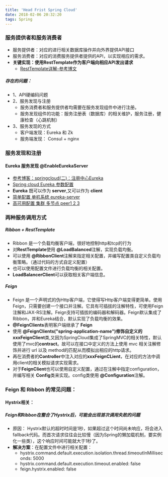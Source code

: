 ```yaml
---
title: 'Head Frist Spring Cloud'
date: 2018-02-06 20:32:20
tags: Spring
---
```

### 服务提供者和服务消费者
- 服务提供者：对应的进行相关数据库操作并向外界提供API接口
- 服务消费者：对应的消费服务提供者提供的API，以实现相应的需求。
- **关键实现：使用RestTemplate作为客户端向相应API发出请求**
    - [RestTemplate详解-参考博文](https://www.cnblogs.com/caolei1108/p/6169950.html)

##### 存在的问题：
- 1、API硬编码问题
- 2、服务发现与注册
    - 服务消费者和服务提供者均需要在服务发现组件中进行注册。
    - 服务发现组件的功能：服务注册表（数据库）的相关维护，服务注册，健康检查（心跳机制）
- 3、服务发现的方式
    - 客户端发现：Eureka 和 Zk
    - 服务端发现： Consul + nginx

### 服务发现和注册
#### Eureka 服务发现 @EnableEurekaServer
- [参考博客：springcloud(二)：注册中心Eureka](http://www.ityouknow.com/springcloud/2017/05/10/springcloud-eureka.html)
- [Spring cloud Eureka 参数配置](https://segmentfault.com/a/1190000008378268)
- **Eureka** 既可以作为 **server**,又可以作为 **client**
- [简单配置 单机系统 eureka-server](https://github.com/zjs1224522500/spring-cloud-examples/blob/master/spring-cloud-eureka/spring-cloud-eureka/src/main/resources/application.properties)
- [高可用配置 集群 多节点 peer1 2 3](https://github.com/zjs1224522500/spring-cloud-examples/blob/master/spring-cloud-eureka/spring-cloud-eureka-cluster/src/main/resources/application.yml)



### 两种服务调用方式
##### Ribbon + RestTemplate
- Ribbon 是一个负载均衡客户端，很好地控制http和tcp的行为
- 对**RestTemplate**使用 **@LoadBalanced**注解，实现负载均衡。
- 可以使用 **@RibbonClient**注解来指定相关配置，并编写配置类自定义负载均衡策略。（通过代码的方式自定义配置）
- 也可以使用配置文件进行负载均衡的相关配置。
- **LoadBalancerClient**可以获取相关客户端信息。

##### Feign
- Feign 是一个声明式的伪Http客户端，它使得写Http客户端变得更简单。使用Feign，只需要创建一个接口并注解。它具有可插拔的注解特性，可使用Feign 注解和JAX-RS注解。Feign支持可插拔的编码器和解码器。Feign默认集成了Ribbon，并和Eureka结合，默认实现了负载均衡的效果。
- **@FeignClients**表明客户端继承了 **Feign**
- 使用 **@FeignClients("spring-application-name")**修饰自定义的**xxxFeignClient**类,又因为SpringCloud集成了SpringMVC的相关特性，默认使用了mvc的**contract**。故可以在接口中定义的方法上使用 mvc 相关注解修饰并进行 url 以及 method的匹配从而模拟出相应的http请求。
- 再在消费者的**Controller**中注入对应的**xxxFeignCLient**，在对应的方法中调用client的相关模拟请求实现需求。
- 对于**FeignClient**也可以使用自定义配置，通过在注解中指定configuration，并编写相关 **Config**类来实现。config类使用 **@Configuration**注解。



### Feign 和 Ribbon 的常见问题：
#### Hystrix相关：
##### Feign和Ribbon在整合了Hystrix后，可能会出现首次调用失败的问题
- 原因： Hystrix默认的超时时间是1秒，如果超过这个时间尚未响应，将会进入fallback代码。而首次请求往往会比较慢（因为Spring的懒加载机制，要实例化一些类），这个响应时间可能就大于1秒了。
- **解决方案**：在配置文件中进行相关配置：
    - hystrix.command.default.execution.isolation.thread.timeoutInMilliseconds: 5000
    - hystrix.command.default.execution.timeout.enabled: false
    - feign.hystrix.enabled: false